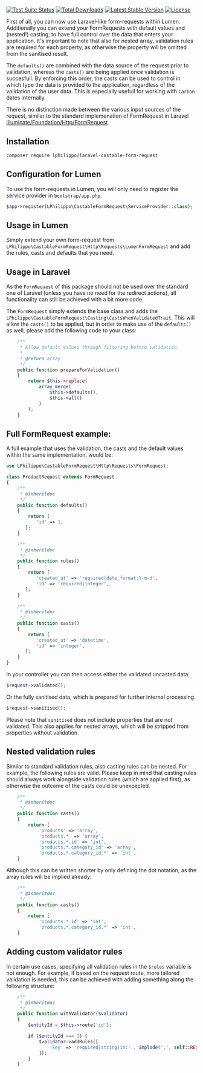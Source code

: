 # 

[![Test Suite Status](https://github.com/lphilippo/laravel-castable-form-request/workflows/Test%20Suite/badge.svg)](https://github.com/lphilippo/laravel-castable-form-request)
[![Total Downloads](https://poser.pugx.org/lphilippo/laravel-castable-form-request/d/total.svg)](https://packagist.org/packages/lphilippo/laravel-castable-form-request)
[![Latest Stable Version](https://poser.pugx.org/lphilippo/laravel-castable-form-request/v/stable.svg)](https://packagist.org/packages/lphilippo/laravel-castable-form-request)
[![License](https://poser.pugx.org/lphilippo/laravel-castable-form-request/license.svg)](https://github.com/lphilippo/laravel-castable-form-request)

First of all, you can now use Laravel-like form-requests within Lumen. Additionally you can extend your FormRequests with default values and (nested!) casting, to have full control over the data that enters your application. It's important to note that also for nested array, validation rules are required for each property, as otherwise the property will be omitted from the sanitised result.

The `defaults()` are combined with the data source of the request prior to validation, whereas the `casts()` are being applied once validation is succesfull. By enforcing this order, the casts can be used to control in which type the data is provided to the application, regardless of the validation of the user data. This is especially usefull for working with `Carbon` dates internally.

There is no distinction made between the various input sources of the request, similar to the standard implemenation of FormRequest in Laravel [Illuminate/Foundation/Http/FormRequest](https://laravel.com/api/7.x/Illuminate/Foundation/Http/FormRequest.html).


## Installation

```bash
composer require lphilippo/laravel-castable-form-request
```


## Configuration for Lumen

To use the form-requests in Lumen, you will only need to register the service provider in `bootstrap/app.php`.

```php
$app->register(LPhilippo\CastableFormRequest\ServiceProvider::class);
```

## Usage in Lumen

Simply extend your own form-request from `LPhilippo\CastableFormRequest\Http\Requests\LumenFormRequest` and add the rules, casts and defaults that you need.

## Usage in Laravel

As the `FormRequest` of this package should not be used over the standard one of Laravel (unless you have no need for the redirect actions), all functionality can still be achieved with a bit more code.

The `FormRequest` simply extends the base class and adds the `LPhilippo\CastableFormRequest\Casting\CastsWhenValidatedTrait`. This will allow the `casts()` to be applied, but in order to make use of the `defaults()` as well, please add the following code to your class:

```php
    /**
     * Allow default values through filtering before validation.
     *
     * @return array
     */
    public function prepareForValidation()
    {
        return $this->replace(
            array_merge(
                $this->defaults(),
                $this->all()
            )
        );
    }
```

## Full FormRequest example:

A full example that uses the validation, the casts and the default values within the same implementation, would be:

```php
use LPhilippo\CastableFormRequest\Http\Requests\FormRequest;

class ProductRequest extends FormRequest
{
    /**
     * @inheritdoc
     */
    public function defaults()
    {
        return [
           'id' => 1,
       ];
    }

    /**
     * @inheritdoc
     */
    public function rules()
    {
        return [
           'created_at' => 'required|date_format:Y-m-d',
           'id' => 'required|integer',
       ];
    }
   
    /**
     * @inheritdoc
     */
    public function casts()
    {
        return [
           'created_at' => 'datetime',
           'id' => 'integer',
       ];
    }
}
```

In your controller you can then access either the validated uncasted data:

```php
$request->validated();
```

Or the fully sanitised data, which is prepared for further internal processing.

```php
$request->sanitised();
```

Please note that `sanitised` does not include properties that are not validated. This also applies for nested arrays, which will be stripped from properties without validation.

## Nested validation rules

Similar to standard validation rules, also casting rules can be nested. For example, the following rules are valid. Please keep in mind that casting rules should always work alongside validation rules (which are applied first), as otherwise the outcome of the casts could be unexpected.

```php
    /**
     * @inheritdoc
     */
    public function casts()
    {
        return [
            'products' => 'array',
            'products.*' => 'array',
            'products.*.id' => 'int',
            'products.*.category_id' => 'array',
            'products.*.category_id.*' => 'int',
    }
```

Although this can be written shorter by only defining the dot notation, as the array rules will be implied already:


```php
    /**
     * @inheritdoc
     */
    public function casts()
    {
        return [
            'products.*.id' => 'int',
            'products.*.category_id.*' => 'int',
    }
```


## Adding custom validator rules

In certain use cases, specifying all validation rules in the `$rules` variable is not enough. For example, if based on the request route, more tailored validation is needed, this can be achieved with adding something along the following structure:

```php
    /**
     * @inheritdoc
     */
    public function withValidator($validator)
    {
        $entityId = $this->route('id');

        if ($entityId === 1) {
            $validator->addRules([
                'key' => 'required|string|in:' . implode(',', self::RESTRICTED_KEYS),
            ]);
        }
    }
```



